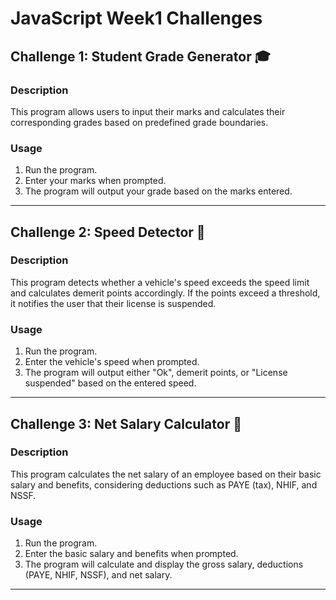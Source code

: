 # JavaScript Week1 Challenges

## Challenge 1: Student Grade Generator 🎓

### Description
This program allows users to input their marks and calculates their corresponding grades based on predefined grade boundaries.

### Usage
1. Run the program.
2. Enter your marks when prompted.
3. The program will output your grade based on the marks entered.

---

## Challenge 2: Speed Detector 🚗

### Description
This program detects whether a vehicle's speed exceeds the speed limit and calculates demerit points accordingly. If the points exceed a threshold, it notifies the user that their license is suspended.

### Usage
1. Run the program.
2. Enter the vehicle's speed when prompted.
3. The program will output either "Ok", demerit points, or "License suspended" based on the entered speed.

---

## Challenge 3: Net Salary Calculator 💼

### Description
This program calculates the net salary of an employee based on their basic salary and benefits, considering deductions such as PAYE (tax), NHIF, and NSSF.

### Usage
1. Run the program.
2. Enter the basic salary and benefits when prompted.
3. The program will calculate and display the gross salary, deductions (PAYE, NHIF, NSSF), and net salary.

---

